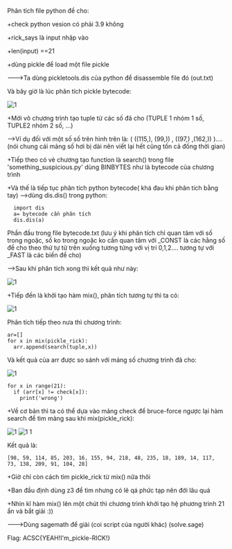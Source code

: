 Phân tích file python đề cho:

+check python vesion có phải 3.9 không

+rick_says là input nhập vào

+len(input) ==21

+dùng pickle để load một file pickle

--->Ta dùng pickletools.dis của python để disassemble file đó (out.txt)

Và bây giờ là lúc phân tích pickle bytecode:

![1](https://user-images.githubusercontent.com/84214843/137061797-43de91eb-0b21-4448-9c20-9df8afdee040.png)

+Mới vô chương trình tạo tuple từ các số đã cho (TUPLE 1 nhóm 1 số, TUPLE2 nhóm 2 số, ...)

-->Ví dụ đối với một số số trên hình trên là: ( ((115,), (99,)) , ((97,) ,(162,)) ).... (nói chung cái mảng số hơi bị dài nên viết lại hết cũng tốn cả đống thời gian)

+Tiếp theo có vẻ chương tạo function là search() trong file 'something_suspicious.py' dùng BINBYTES như là bytecode của chương trình

+Và thế là tiếp tục phân tích python bytecode( khá đau khi phân tích bằng tay) -->dùng dis.dis() trong python:

      import dis 
      a= bytecode cần phân tích
      dis.dis(a)
    
Phần đầu trong file bytecode.txt (lưu ý khi phân tích chỉ quan tâm với số trong ngoặc, số ko trong ngoặc ko cần quan tâm với _CONST là các hằng số đề cho theo thứ tự từ trên xuống tương tứng với vị trí 0,1,2.... tương tự với _FAST là các biến đề cho)

-->Sau khi phân tích xong thì kết quả như này:

![1](https://user-images.githubusercontent.com/84214843/137063734-6ba78f4e-bcd6-44c9-8daa-9753b5a82e5c.png)

+Tiếp đến là khởi tạo hàm mix(), phân tích tương tự thì ta có:

![1](https://user-images.githubusercontent.com/84214843/137063956-c009e9f9-b3ec-462c-85e5-c26d6a0c0290.png)

Phân tích tiếp theo nưa thì chương trình:

    ar=[]
    for x in mix(pickle_rick):
      arr.append(search(tuple,x))
    
 Và kết quả của arr được so sánh với mảng số chương trình đã cho:
 
 ![1](https://user-images.githubusercontent.com/84214843/137065239-cb6c0d42-a921-4ff6-ad40-897ff35985a2.png)
 
    for x in range(21):
      if (arr[x] != check[x]):
        print('wrong')
  
 +Về cơ bản thì ta có thể dựa vào mảng check để bruce-force ngược lại hàm search để tìm mảng sau khi mix(pickle_rick):
 
 ![1](https://user-images.githubusercontent.com/84214843/137065847-5e16848c-fc29-479f-a525-aabdceb58a67.png)
 ![1 1](https://user-images.githubusercontent.com/84214843/137065853-f547a9fd-1d2a-4769-a655-7956bc47a266.png)

Kết quả là:

    [98, 59, 114, 85, 203, 16, 155, 94, 218, 48, 235, 18, 189, 14, 117, 73, 138, 209, 91, 104, 28]
    
+Giờ chỉ còn cách tìm pickle_rick từ mix() nữa thôi

+Ban đầu định dùng z3 để tìm nhưng có lẽ qá phức tạp nên đới lâu quá

+Nhìn kĩ hàm mix() lên một chút thì chương trình khởi tạo hệ phương trình 21 ẩn và bắt giải :))

--->Dùng sagemath để giải (coi script của người khác)  (solve.sage)

Flag: ACSC{YEAH!I'm_pickle-RICK!}







        

  



